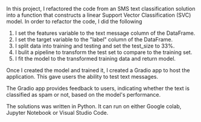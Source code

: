 In this project, I refactored the code from an SMS text classification solution into a function that constructs a linear Support Vector Classification (SVC) model. In order to refactor the code, I did the following

1) I set the features variable to the text message column of the DataFrame.
2) I set the target variable to the "label" column of the DataFrame.
3) I split data into training and testing and set the test_size to 33%.
4) I bulit a pipeline to transform the test set to compare to the training set.
5) I fit the model to the transformed training data and return model.

Once I created the model and trained it, I created a Gradio app to host the application. This gave users the ability to test text messages. 

The Gradio app provides feedback to users, indicating whether the text is classified as spam or not, based on the model's performance.

The solutions was written in Python. It can run on either Google colab, Jupyter Notebook or Visual Studio Code.

